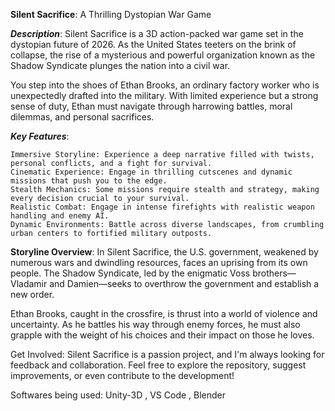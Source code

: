 **Silent Sacrifice**: A Thrilling Dystopian War Game

**_Description_**: Silent Sacrifice is a 3D action-packed war game set in the dystopian future of 2026. As the United States teeters on the brink of collapse, the rise of a mysterious and powerful organization known as the Shadow Syndicate plunges the nation into a civil war.

You step into the shoes of Ethan Brooks, an ordinary factory worker who is unexpectedly drafted into the military. With limited experience but a strong sense of duty, Ethan must navigate through harrowing battles, moral dilemmas, and personal sacrifices.

_**Key Features**_:

    Immersive Storyline: Experience a deep narrative filled with twists, personal conflicts, and a fight for survival.
    Cinematic Experience: Engage in thrilling cutscenes and dynamic missions that push you to the edge.
    Stealth Mechanics: Some missions require stealth and strategy, making every decision crucial to your survival.
    Realistic Combat: Engage in intense firefights with realistic weapon handling and enemy AI.
    Dynamic Environments: Battle across diverse landscapes, from crumbling urban centers to fortified military outposts.

**Storyline Overview**: In Silent Sacrifice, the U.S. government, weakened by numerous wars and dwindling resources, faces an uprising from its own people. The Shadow Syndicate, led by the enigmatic Voss brothers—Vladamir and Damien—seeks to overthrow the government and establish a new order.

Ethan Brooks, caught in the crossfire, is thrust into a world of violence and uncertainty. As he battles his way through enemy forces, he must also grapple with the weight of his choices and their impact on those he loves.

Get Involved: Silent Sacrifice is a passion project, and I'm always looking for feedback and collaboration. Feel free to explore the repository, suggest improvements, or even contribute to the development!

Softwares being used: Unity-3D , VS Code , Blender
